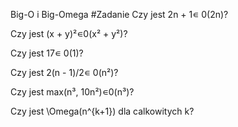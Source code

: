 Big-O i Big-Omega
#Zadanie 
Czy jest 2n + 1∊ 0(2n)?

Czy jest (x + y)²∊0(x² + y²)?

Czy jest 17∊ 0(1)?

Czy jest  2(n - 1)/2∊ 0(n²)?

Czy jest max(n³, 10n²)∊0(n³)?

Czy jest \Omega(n^{k+1}) dla calkowitych k?

